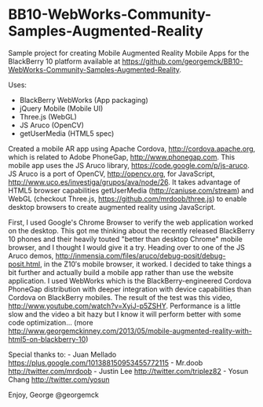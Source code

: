 BB10-WebWorks-Community-Samples-Augmented-Reality
=================================================

Sample project for creating Mobile Augmented Reality Mobile Apps for the BlackBerry 10 platform available at https://github.com/georgemck/BB10-WebWorks-Community-Samples-Augmented-Reality.


Uses: 
 - BlackBerry WebWorks (App packaging)
 - jQuery Mobile (Mobile UI)
 - Three.js (WebGL)
 - JS Aruco (OpenCV)
 - getUserMedia (HTML5 spec)


Created a mobile AR app using Apache Cordova, http://cordova.apache.org, which is related to Adobe PhoneGap, http://www.phonegap.com. This mobile app uses the JS Aruco library, https://code.google.com/p/js-aruco. JS Aruco is a port of OpenCV, http://opencv.org, for JavaScript, http://www.uco.es/investiga/grupos/ava/node/26. It takes advantage of HTML5 browser capabilities getUserMedia (http://caniuse.com/stream) and WebGL (checkout Three.js, https://github.com/mrdoob/three.js) to enable desktop browsers to create augmented reality using JavaScript.

First, I used Google's Chrome Browser to verify the web application worked on the desktop. This got me thinking about the recently released BlackBerry 10 phones and their heavily touted "better than desktop Chrome" mobile browser, and I thought I would give it a try. Heading over to one of the JS Aruco demos, http://inmensia.com/files/aruco/debug-posit/debug-posit.html, in the Z10′s mobile browser, it worked. I decided to take things a bit further and actually build a mobile app rather than use the website application. I used WebWorks which is the BlackBerry-engineered Cordova PhoneGap distribution with deeper integration with device capabilities than Cordova on BlackBerry mobiles. The result of the test was this video, http://www.youtube.com/watch?v=XyiJ-p5ZSHY. Performance is a little slow and the video a bit hazy but I know it will perform better with some code optimization... (more http://www.georgemckinney.com/2013/05/mobile-augmented-reality-with-html5-on-blackberry-10)

Special thanks to: 
     -  Juan Mellado https://plus.google.com/101388150953455772115
     -  Mr.doob http://twitter.com/mrdoob 
     -  Justin Lee http://twitter.com/triplez82 
	 -  Yosun Chang http://twitter.com/yosun

Enjoy,
George @georgemck   
